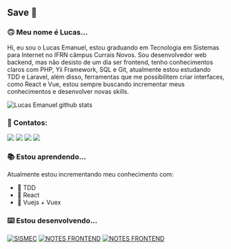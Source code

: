 ## Save :call_me_hand:

### :upside_down_face: Meu nome é Lucas...
Hi, eu sou o Lucas Emanuel, estou graduando em Tecnologia em Sistemas para Internet no IFRN câmpus Currais Novos. Sou desenvolvedor web backend, mas não desisto de um dia ser frontend, tenho conhecimentos claros com PHP, Yii Framework, SQL e Git, atualmente estou estudando TDD e Laravel, além disso, ferramentas que me possibilitem criar interfaces, como React e Vue, estou sempre buscando incrementar meus conhecimentos e desenvolver novas skills. 

![Lucas Emanuel github stats](https://github-readme-stats.vercel.app/api?username=lucasemanuel&count_private=true)

### :iphone:	Contatos:
[<img src="https://img.shields.io/badge/linkedin-%230077B5.svg?&style=for-the-badge&logo=linkedin&logoColor=white" />](https://www.linkedin.com/in/lucaseman/)
[<img src="https://img.shields.io/badge/instagram-%23E4405F.svg?&style=for-the-badge&logo=instagram&logoColor=white">](https://www.instagram.com/_lucaseman/) 
[<img src="https://img.shields.io/badge/medium-%2312100E.svg?&style=for-the-badge&logo=medium&logoColor=white" />](https://medium.com/@lucaseman)
[<img src="https://img.shields.io/badge/stackoverflow-orange.svg?&style=for-the-badge&logo=stackoverflow&logoColor=white" />](https://pt.stackoverflow.com/users/140857/lucas-emanuel)

### :books:	Estou aprendendo...
Atualmente estou incrementando meu conhecimento com:
- :orange_book: TDD
- :blue_book: React
- :green_book: Vuejs + Vuex

### :keyboard: Estou desenvolvendo...

[![SISMEC](https://github-readme-stats.vercel.app/api/pin/?username=lucasemanuel&repo=sismec)](https://github.com/lucasemanuel/sismec)
[![NOTES FRONTEND](https://github-readme-stats.vercel.app/api/pin/?username=lucasemanuel&repo=notes-front-end)](https://github.com/lucasemanuel/notes-front-end)
[![NOTES FRONTEND](https://github-readme-stats.vercel.app/api/pin/?username=lucasemanuel&repo=notes)](https://github.com/lucasemanuel/notes)

<!--
**lucasemanuel/lucasemanuel** is a ✨ _special_ ✨ repository because its `README.md` (this file) appears on your GitHub profile.

Here are some ideas to get you started:

- 🔭 I’m currently working on ...
- 🌱 I’m currently learning ...
- 👯 I’m looking to collaborate on ...
- 🤔 I’m looking for help with ...
- 💬 Ask me about ...
- 📫 How to reach me: ...
- 😄 Pronouns: ...
- ⚡ Fun fact: ...
-->
  
